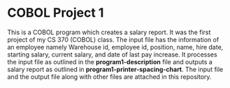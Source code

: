 # COBOL Project 1

  This is a COBOL program which creates a salary report. It was the first project of my CS 370 (COBOL) class. The input file has the      information of an employee namely Warehouse id, employee id, position, name, hire date, starting salary, current salary, and date of last pay increase. It processes the input file as outlined in the **program1-description** file and outputs a salary report as outlined in **program1-printer-spacing-chart**. The input file and the output file along with other files are attached in this repository.
